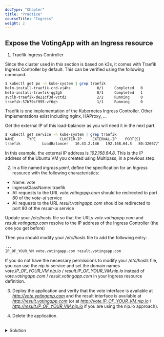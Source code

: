 ```yaml
---
docType: "Chapter"
title: "Practice"
courseTitle: "Ingress"
weight: 2
---
```


## Expose the VotingApp with an Ingress resource

1. Traefik Ingress Controller

Since the cluster used in this section is based on k3s, it comes with Traefik Ingress Controller by default. This can be verified using the following command.

```bash
$ kubectl get po -n kube-system | grep traefik
helm-install-traefik-crd-vj4hz            0/1     Completed   0          56m
helm-install-traefik-qg2g5                0/1     Completed   1          56m
svclb-traefik-de21cf3d-vctd2              2/2     Running     0          56m
traefik-57b79cf995-vf6qh                  1/1     Running     0          56m
```


Traefik is one implementation of the Kubernetes Ingress Controller. Other implementations exist including nginx, HAProxy, ...


Get the external IP of this load-balancer as you will need it in the next part. 

``` bash
$ kubectl get service -n kube-system | grep traefik
NAME      TYPE           CLUSTER-IP     EXTERNAL-IP    PORT(S)                      AGE
traefik          LoadBalancer   10.43.2.146   192.168.64.8   80:32667/TCP,443:32545/TCP   57m
```

In this example, the external IP address is *192.168.64.8*. This is the IP address of the Ubuntu VM you created using Multipass, in a previous step.

2. In a file named *ingress.yaml*, define the specification for an *Ingress* resource with the following characteristics:

- Name: vote
- ingressClassName: traefik
- All requests to the URL *vote.votingapp.com* should be redirected to port 80 of the *vote-ui* service
- All requests to the URL *result.votingapp.com* should be redirected to port 80 of the *result-ui* service

Update your */etc/hosts* file so that the URLs *vote.votingapp.com* and *result.votingapp.com* resolve to the IP address of the Ingress Controller (the one you get before)


Then you should modify your */etc/hosts* file to add the following entry:

``` bash
...
IP_OF_YOUR_VM vote.votingapp.com result.votingapp.com
```


If you do not have the necessary permissions to modify your */etc/hosts* file, you can use the *nip.io* service and set the domain names *vote.IP_OF_YOUR_VM.nip.io* / *result.IP_OF_YOUR_VM.nip.io* instead of *vote.votingapp.com* / *result.votingapp.com* in your Ingress resource definition.


3. Deploy the application and verify that the vote interface is available at *http://vote.votingapp.com* and the result interface is available at *http://result.votingapp.com* (or at *http://vote.IP_OF_YOUR_VM.nip.io* / *http://result.IP_OF_YOUR_VM.nip.io* if you are using the nip.io approach).

4. Delete the application.

<br/>
<details>
<summary markdown="span">Solution</summary>

1. The specification for the Ingress resource is as follows:

``` yaml {filename="ingress.yaml"}
apiVersion: networking.k8s.io/v1
kind: Ingress
metadata:
name: vote
spec:
ingressClassName: traefik
rules:
- host: vote.votingapp.com
  http:
    paths:
    - path: /
      pathType: Prefix
      backend:
        service:
          name: vote-ui
          port:
            number: 80
- host: result.votingapp.com
  http:
    paths:
    - path: /
      pathType: Prefix
      backend:
        service:
          name: result-ui
          port:
            number: 80
```

2. Deploy the application with the following command from the *manifests* directory:

``` bash
kubectl apply -f .
```

You can then access the different interfaces using real domain names instead of a port number.

![voteui-3]({{< usestatic "k8s-workshop/voteui-3.png" >}})

![voteui-4]({{< usestatic "k8s-workshop/voteui-4.png" >}})

3. Delete the application with the following command from the *manifests* directory:

``` bash
kubectl delete -f .
```

</details>
